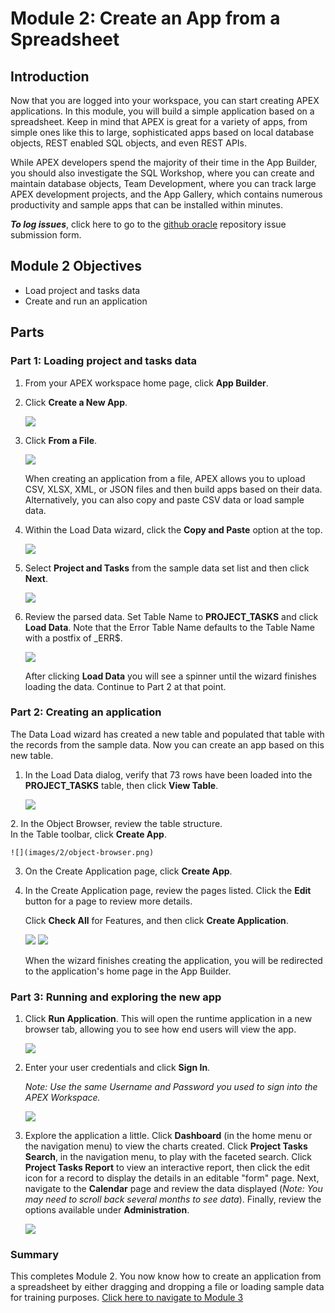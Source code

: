 # Module 2: Create an App from a Spreadsheet

## Introduction

Now that you are logged into your workspace, you can start creating APEX applications. In this module, you will build a simple application based on a spreadsheet. Keep in mind that APEX is great for a variety of apps, from simple ones like this to large, sophisticated apps based on local database objects, REST enabled SQL objects, and even REST APIs.

While APEX developers spend the majority of their time in the App Builder, you should also investigate the SQL Workshop, where you can create and maintain database objects, Team Development, where you can track large APEX development projects, and the App Gallery, which contains numerous productivity and sample apps that can be installed within minutes.

***To log issues***, click here to go to the [github oracle](https://github.com/oracle/learning-library/issues/new) repository issue submission form.

## Module 2 Objectives

- Load project and tasks data
- Create and run an application

## Parts

### **Part 1**: Loading project and tasks data  
 
1.  From your APEX workspace home page, click **App Builder**.
2.  Click **Create a New App**.

    ![](images/2/create-a-new-app.png)

3.  Click **From a File**.

    ![](images/2/from-a-file.png)

    When creating an application from a file, APEX allows you to upload CSV, XLSX, XML, or JSON files and then build apps based on their data. Alternatively, you can also copy and paste CSV data or load sample data.

4.  Within the Load Data wizard, click the **Copy and Paste** option at the top. 

    ![](images/2/copy-paste.png)


5. Select **Project and Tasks** from the sample data set list and then click **Next**.

    ![](images/2/copy-paste-projects-tasks.png)

5.  Review the parsed data. Set Table Name to **PROJECT_TASKS** and click **Load Data**. Note that the Error Table Name defaults to the Table Name with a postfix of \_ERR$.

    ![](images/2/new-table-name.png)
    
    After clicking **Load Data** you will see a spinner until the wizard finishes loading the data. Continue to Part 2 at that point.

### **Part 2**: Creating an application 

The Data Load wizard has created a new table and populated that table with the records from the sample data. Now you can create an app based on this new table.

1.  In the Load Data dialog, verify that 73 rows have been loaded into the **PROJECT_TASKS** table, then click **View Table**. 

    ![](images/2/continue-to-view-object.png)

[//]: # (click **Create Application**. )
[//]: # (images/2/continue-to-create-application-wizard.png)

[//]: # (Remove Steps 2 and 3)
2. In the Object Browser, review the table structure.   
    In the Table toolbar, click **Create App**.

    ![](images/2/object-browser.png)
    
3. On the Create Application page, click **Create App**.
    
2. In the Create Application page, review the pages listed. Click the **Edit** button for a page to review more details.

    Click **Check All** for Features, and then click **Create Application**.

    ![](images/2/name-for-application.png)
    ![](images/2/create-application.png)

    When the wizard finishes creating the application, you will be redirected to the application's home page in the App Builder.

### **Part 3**: Running and exploring the new app

1.  Click **Run Application**. This will open the runtime application in a new browser tab, allowing you to see how end users will view the app.

    ![](images/2/run-application.png)

2.  Enter your user credentials and click **Sign In**.

    *Note: Use the same Username and Password you used to sign into the APEX Workspace.*

    ![](images/2/sign-in.png)

3.  Explore the application a little. Click **Dashboard** (in the home menu or the navigation menu) to view the charts created. Click **Project Tasks Search**, in the navigation menu, to play with the faceted search. Click **Project Tasks Report** to view an interactive report, then click the edit icon for a record to display the details in an editable "form" page. Next, navigate to the **Calendar** page and review the data displayed (*Note: You may need to scroll back several months to see data*). Finally, review the options available under **Administration**.

    ![](images/2/new-app.png)

### **Summary**

This completes Module 2. You now know how to create an application from a spreadsheet by either dragging and dropping a file or loading sample data for training purposes. [Click here to navigate to Module 3](3-build-database-objects-in-autonomous-database.md)
